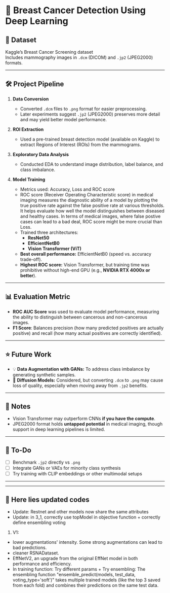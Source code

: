 # 🧠 Breast Cancer Detection Using Deep Learning

## 📁 Dataset
Kaggle’s Breast Cancer Screening dataset  
Includes mammography images in `.dcm` (DICOM) and `.jp2` (JPEG2000) formats.

---

## 🛠️ Project Pipeline

1. **Data Conversion**
   - Converted `.dcm` files to `.png` format for easier preprocessing.
   - Later experiments suggest `.jp2` (JPEG2000) preserves more detail and may yield better model performance.

2. **ROI Extraction**
   - Used a pre-trained breast detection model (available on Kaggle) to extract Regions of Interest (ROIs) from the mammograms.

3. **Exploratory Data Analysis**
   - Conducted EDA to understand image distribution, label balance, and class imbalance.

4. **Model Training**
   - Metrics used: Accuracy, Loss and ROC score
   - ROC score (Receiver Operating Characteristic score) in medical imaging measures the diagnostic ability of a model by plotting the true positive rate against the false positive rate at various thresholds. It helps evaluate how well the model distinguishes between diseased and healthy cases. In terms of medical images, where false postive cases can lead to a bad deal, ROC score might be more crucial than Loss.
   - Trained three architectures:
     - **ResNet50**
     - **EfficientNetB0**
     - **Vision Transformer (ViT)**
   - **Best overall performance:** EfficientNetB0 (speed vs. accuracy trade-off).
   - **Highest ROC score:** Vision Transformer, but training time was prohibitive without high-end GPU (e.g., **NVIDIA RTX 4000x or better**).

---

## 📊 Evaluation Metric

- **ROC AUC Score** was used to evaluate model performance, measuring the ability to distinguish between cancerous and non-cancerous images.
- **F1 Score**: Balances precision (how many predicted positives are actually positive) and recall (how many actual positives are correctly identified).
---

## ⭐ Future Work

- 💡 **Data Augmentation with GANs:** To address class imbalance by generating synthetic samples.
- 🤔 **Diffusion Models:** Considered, but converting `.dcm` to `.png` may cause loss of quality, especially when moving away from `.jp2` benefits.

---

## 💬 Notes

- Vision Transformer may outperform CNNs **if you have the compute**.
- JPEG2000 format holds **untapped potential** in medical imaging, though support in deep learning pipelines is limited.

---

## 📌 To-Do

- [ ] Benchmark `.jp2` directly vs `.png`
- [ ] Integrate GANs or VAEs for minority class synthesis
- [ ] Try training with CLIP embeddings or other multimodal setups

---
---

## 🚧 Here lies updated codes
- Update: Restnet and other models now share the same attributes
- Update: in 3_1, correctly use topModel in objective function + correctly define ensembling voting

1. V1:
- lower augmentations' intensity. Some strong augmentations can lead to bad predictions.
- cleaner RSNADataset.
- EffNetV2, an upgrade from the original EffNet model in both performance and efficiency.
- In training function: Try different params + Try ensembling: The ensembling function "ensemble_predict(models, test_data, voting_type='soft')" takes multiple trained models (like the top 3 saved from each fold) and combines their predictions on the same test data.
